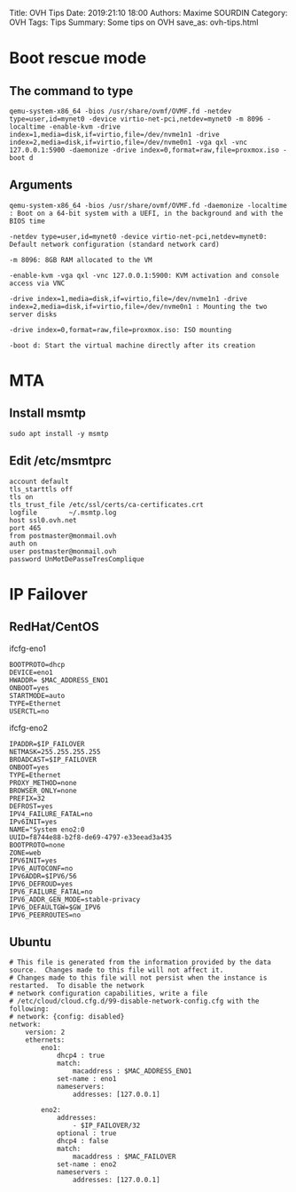Title: OVH Tips
Date: 2019:21:10 18:00
Authors: Maxime SOURDIN
Category: OVH
Tags: Tips
Summary: Some tips on OVH
save_as: ovh-tips.html

# Boot rescue mode

## The command to type

    qemu-system-x86_64 -bios /usr/share/ovmf/OVMF.fd -netdev type=user,id=mynet0 -device virtio-net-pci,netdev=mynet0 -m 8096 -localtime -enable-kvm -drive index=1,media=disk,if=virtio,file=/dev/nvme1n1 -drive index=2,media=disk,if=virtio,file=/dev/nvme0n1 -vga qxl -vnc 127.0.0.1:5900 -daemonize -drive index=0,format=raw,file=proxmox.iso -boot d


## Arguments

    qemu-system-x86_64 -bios /usr/share/ovmf/OVMF.fd -daemonize -localtime : Boot on a 64-bit system with a UEFI, in the background and with the BIOS time

    -netdev type=user,id=mynet0 -device virtio-net-pci,netdev=mynet0: Default network configuration (standard network card)

    -m 8096: 8GB RAM allocated to the VM

    -enable-kvm -vga qxl -vnc 127.0.0.1:5900: KVM activation and console access via VNC
    
    -drive index=1,media=disk,if=virtio,file=/dev/nvme1n1 -drive index=2,media=disk,if=virtio,file=/dev/nvme0n1 : Mounting the two server disks
    
    -drive index=0,format=raw,file=proxmox.iso: ISO mounting
     
    -boot d: Start the virtual machine directly after its creation 

# MTA

## Install msmtp
	
	sudo apt install -y msmtp

## Edit /etc/msmtprc

	account default
	tls_starttls off
	tls on
	tls_trust_file /etc/ssl/certs/ca-certificates.crt
	logfile        ~/.msmtp.log
	host ssl0.ovh.net
	port 465
	from postmaster@monmail.ovh
	auth on
	user postmaster@monmail.ovh
	password UnMotDePasseTresComplique

# IP Failover

## RedHat/CentOS
ifcfg-eno1

    BOOTPROTO=dhcp
    DEVICE=eno1
    HWADDR= $MAC_ADDRESS_ENO1
    ONBOOT=yes
    STARTMODE=auto
    TYPE=Ethernet
    USERCTL=no

ifcfg-eno2

    IPADDR=$IP_FAILOVER
    NETMASK=255.255.255.255
    BROADCAST=$IP_FAILOVER
    ONBOOT=yes
    TYPE=Ethernet
    PROXY_METHOD=none
    BROWSER_ONLY=none
    PREFIX=32
    DEFROST=yes
    IPV4_FAILURE_FATAL=no
    IPv6INIT=yes
    NAME="System eno2:0
    UUID=f8744e88-b2f8-de69-4797-e33eead3a435
    BOOTPROTO=none
    ZONE=web
    IPV6INIT=yes
    IPV6_AUTOCONF=no
    IPV6ADDR=$IPV6/56
    IPV6_DEFROUD=yes
    IPV6_FAILURE_FATAL=no
    IPV6_ADDR_GEN_MODE=stable-privacy
    IPV6_DEFAULTGW=$GW_IPV6
    IPV6_PEERROUTES=no

## Ubuntu

    # This file is generated from the information provided by the data source.  Changes made to this file will not affect it.
    # Changes made to this file will not persist when the instance is restarted.  To disable the network
    # network configuration capabilities, write a file
    # /etc/cloud/cloud.cfg.d/99-disable-network-config.cfg with the following:
    # network: {config: disabled}
    network:
        version: 2
        ethernets:
            eno1:
                dhcp4 : true
                match:
                    macaddress : $MAC_ADDRESS_ENO1
                set-name : eno1
                nameservers:
                    addresses: [127.0.0.1]

            eno2:
                addresses:
                    - $IP_FAILOVER/32
                optional : true
                dhcp4 : false
                match:
                    macaddress : $MAC_FAILOVER
                set-name : eno2
                nameservers :
                    addresses: [127.0.0.1]